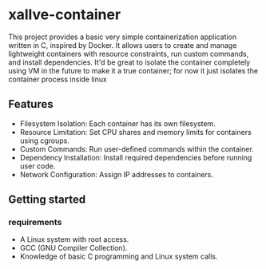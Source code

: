 # xallve-container
This project provides a basic very simple containerization application written in C, inspired by Docker. It allows users to create and manage lightweight containers with resource constraints, run custom commands, and install dependencies. It'd be great to isolate the container completely using VM in the future to make it a true container; for now it just isolates the container process inside linux


## Features
* Filesystem Isolation: Each container has its own filesystem.
* Resource Limitation: Set CPU shares and memory limits for containers using cgroups.
* Custom Commands: Run user-defined commands within the container.
* Dependency Installation: Install required dependencies before running user code.
* Network Configuration: Assign IP addresses to containers.


## Getting started
### requirements
* A Linux system with root access.
* GCC (GNU Compiler Collection).
* Knowledge of basic C programming and Linux system calls.
